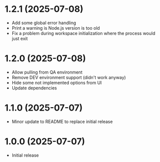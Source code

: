 # 1.2.1 (2025-07-08)

- Add some global error handling
- Print a warning is Node.js version is too old
- Fix a problem during workspace initialization where the process would just exit

# 1.2.0 (2025-07-08)

- Allow pulling from QA environment
- Remove DEV environment support (didn't work anyway)
- Hide some not implemented options from UI
- Update dependencies

# 1.1.0 (2025-07-07)

- Minor update to README to replace initial release

# 1.0.0 (2025-07-07)

- Initial release